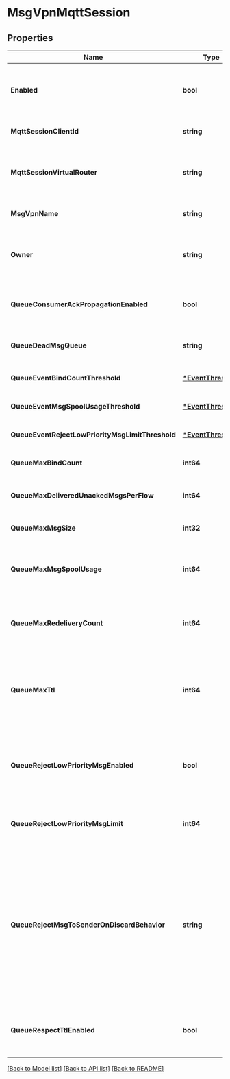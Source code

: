 # MsgVpnMqttSession

## Properties
Name | Type | Description | Notes
------------ | ------------- | ------------- | -------------
**Enabled** | **bool** | Enable or disable the MQTT Session. When disabled, the client is disconnected, new messages matching QoS 0 subscriptions are discarded, and new messages matching QoS 1 subscriptions are stored for future delivery. The default value is &#x60;false&#x60;. | [optional] [default to null]
**MqttSessionClientId** | **string** | The Client ID of the MQTT Session, which corresponds to the ClientId provided in the MQTT CONNECT packet. | [optional] [default to null]
**MqttSessionVirtualRouter** | **string** | The virtual router of the MQTT Session. The allowed values and their meaning are:  &lt;pre&gt; \&quot;primary\&quot; - The MQTT Session belongs to the primary virtual router. \&quot;backup\&quot; - The MQTT Session belongs to the backup virtual router. &lt;/pre&gt;  | [optional] [default to null]
**MsgVpnName** | **string** | The name of the Message VPN. | [optional] [default to null]
**Owner** | **string** | The owner of the MQTT Session. For externally-created sessions this defaults to the Client Username of the connecting client. For management-created sessions this defaults to empty. The default value is &#x60;\&quot;\&quot;&#x60;. | [optional] [default to null]
**QueueConsumerAckPropagationEnabled** | **bool** | Enable or disable the propagation of consumer acknowledgements (ACKs) received on the active replication Message VPN to the standby replication Message VPN. The default value is &#x60;true&#x60;. Available since 2.14. | [optional] [default to null]
**QueueDeadMsgQueue** | **string** | The name of the Dead Message Queue (DMQ) used by the MQTT Session Queue. The default value is &#x60;\&quot;#DEAD_MSG_QUEUE\&quot;&#x60;. Available since 2.14. | [optional] [default to null]
**QueueEventBindCountThreshold** | [***EventThreshold**](EventThreshold.md) |  | [optional] [default to null]
**QueueEventMsgSpoolUsageThreshold** | [***EventThreshold**](EventThreshold.md) |  | [optional] [default to null]
**QueueEventRejectLowPriorityMsgLimitThreshold** | [***EventThreshold**](EventThreshold.md) |  | [optional] [default to null]
**QueueMaxBindCount** | **int64** | The maximum number of consumer flows that can bind to the MQTT Session Queue. The default value is &#x60;1000&#x60;. Available since 2.14. | [optional] [default to null]
**QueueMaxDeliveredUnackedMsgsPerFlow** | **int64** | The maximum number of messages delivered but not acknowledged per flow for the MQTT Session Queue. The default value is &#x60;10000&#x60;. Available since 2.14. | [optional] [default to null]
**QueueMaxMsgSize** | **int32** | The maximum message size allowed in the MQTT Session Queue, in bytes (B). The default value is &#x60;10000000&#x60;. Available since 2.14. | [optional] [default to null]
**QueueMaxMsgSpoolUsage** | **int64** | The maximum message spool usage allowed by the MQTT Session Queue, in megabytes (MB). A value of 0 only allows spooling of the last message received and disables quota checking. The default value is &#x60;5000&#x60;. Available since 2.14. | [optional] [default to null]
**QueueMaxRedeliveryCount** | **int64** | The maximum number of times the MQTT Session Queue will attempt redelivery of a message prior to it being discarded or moved to the DMQ. A value of 0 means to retry forever. The default value is &#x60;0&#x60;. Available since 2.14. | [optional] [default to null]
**QueueMaxTtl** | **int64** | The maximum time in seconds a message can stay in the MQTT Session Queue when &#x60;queueRespectTtlEnabled&#x60; is &#x60;\&quot;true\&quot;&#x60;. A message expires when the lesser of the sender assigned time-to-live (TTL) in the message and the &#x60;queueMaxTtl&#x60; configured for the MQTT Session Queue, is exceeded. A value of 0 disables expiry. The default value is &#x60;0&#x60;. Available since 2.14. | [optional] [default to null]
**QueueRejectLowPriorityMsgEnabled** | **bool** | Enable or disable the checking of low priority messages against the &#x60;queueRejectLowPriorityMsgLimit&#x60;. This may only be enabled if &#x60;queueRejectMsgToSenderOnDiscardBehavior&#x60; does not have a value of &#x60;\&quot;never\&quot;&#x60;. The default value is &#x60;false&#x60;. Available since 2.14. | [optional] [default to null]
**QueueRejectLowPriorityMsgLimit** | **int64** | The number of messages of any priority in the MQTT Session Queue above which low priority messages are not admitted but higher priority messages are allowed. The default value is &#x60;0&#x60;. Available since 2.14. | [optional] [default to null]
**QueueRejectMsgToSenderOnDiscardBehavior** | **string** | Determines when to return negative acknowledgements (NACKs) to sending clients on message discards. Note that NACKs cause the message to not be delivered to any destination and Transacted Session commits to fail. The default value is &#x60;\&quot;when-queue-enabled\&quot;&#x60;. The allowed values and their meaning are:  &lt;pre&gt; \&quot;always\&quot; - Always return a negative acknowledgment (NACK) to the sending client on message discard. \&quot;when-queue-enabled\&quot; - Only return a negative acknowledgment (NACK) to the sending client on message discard when the Queue is enabled. \&quot;never\&quot; - Never return a negative acknowledgment (NACK) to the sending client on message discard. &lt;/pre&gt;  Available since 2.14. | [optional] [default to null]
**QueueRespectTtlEnabled** | **bool** | Enable or disable the respecting of the time-to-live (TTL) for messages in the MQTT Session Queue. When enabled, expired messages are discarded or moved to the DMQ. The default value is &#x60;false&#x60;. Available since 2.14. | [optional] [default to null]

[[Back to Model list]](../README.md#documentation-for-models) [[Back to API list]](../README.md#documentation-for-api-endpoints) [[Back to README]](../README.md)

